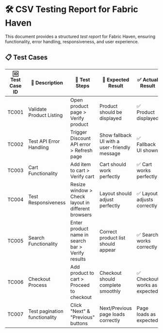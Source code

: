 # 🛠 CSV Testing Report for Fabric Haven  

This document provides a structured *test report* for Fabric Haven, ensuring functionality, error handling, responsiveness, and user experience.  

## 📋 Test Cases  

| 🆔 Test Case ID | 📝 Description                           | 🔄 Test Steps                                      | 🎯 Expected Result                                  | ✅ Actual Result                                   | 📌 Status  | 🏷 Remarks                                |
|---------------|----------------------------------|------------------------------------|-------------------------------------|--------------------------------------|--------|-------------------------------------|
| TC001    |  Validate Product Listing     | Open product page > Verify product | Product should be displayed         | ✅ Product displayed                 | ✅ Passed  | No issues found                    |
| TC002    |  Test API Error Handling      | Trigger Discount API error > Refresh page | Show fallback UI with a user-friendly message | ✅ Fallback UI shown                 | ✅ Passed  | Handled gracefully                  |
| TC003    |  Cart Functionality           | Add item to cart > Verify cart    | Cart should work perfectly          | ✅ Cart works perfectly               | ✅ Passed  | Works as expected                   |
| TC004    |  Test Responsiveness          | Resize window > Check layout in different browsers | Layout should adjust perfectly      | ✅ Layout adjusts correctly           | ✅ Passed  | UI can be improved for better UX   |
| TC005    |  Search Functionality         | Enter product name in search bar > Verify results | Correct product list should appear | ✅ Search works correctly             | ✅ Passed  | Performance is good                 |
| TC006    |  Checkout Process            | Add product to cart > Proceed to checkout | Checkout should complete smoothly  | ✅ Checkout works as expected         | ✅ Passed  | Exceptional Work |
| TC007    | 	Test pagination functionality  |Click "Next" & "Previous" buttons  |Next/Previous page loads correctly   |Page loads as expected  | Passed |  Pagination verified
